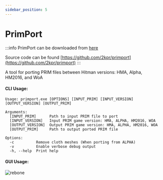 ```yaml
---
sidebar_position: 5
---
```


# PrimPort

:::info
PrimPort can be downloaded from [here](/primport)

Source code can be found [https://github.com/2kpr/primport](https://github.com/2kpr/primport)
:::

A tool for porting PRIM files between Hitman versions: HMA, Alpha, HM2016, and WoA

#### CLI Usage:
```
Usage: primport.exe [OPTIONS] [INPUT_PRIM] [INPUT_VERSION] [OUTPUT_VERSION] [OUTPUT_PRIM]

Arguments:
  [INPUT_PRIM]      Path to input PRIM file to port
  [INPUT_VERSION]   Input PRIM game version: HMA, ALPHA, HM2016, WOA
  [OUTPUT_VERSION]  Output PRIM game version: HMA, ALPHA, HM2016, WOA
  [OUTPUT_PRIM]     Path to output ported PRIM file

Options:
  -c          Remove cloth meshes (When porting from ALPHA)
  -v          Enable verbose debug output
  -h, --help  Print help
```

#### GUI Usage:
![rebone](/img/primport/gui.png)
